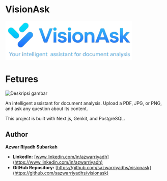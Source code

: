 # VisionAsk
![Deskripsi gambar](public/images/Logo.png)

# Fetures
![Deskripsi gambar](public/images/feature.png)

An intelligent assistant for document analysis. Upload a PDF, JPG, or PNG, and ask any question about its content.

This project is built with Next.js, Genkit, and PostgreSQL.

## Author

**Azwar Riyadh Subarkah**

- **LinkedIn:** [www.linkedin.com/in/azwarriyadh](https://www.linkedin.com/in/azwarriyadh)
- **GitHub Repository:** [https://github.com/sazwarriyadhs/visionask](https://github.com/sazwarriyadhs/visionask)

